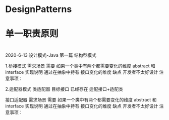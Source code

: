 # DesignPatterns
# 单一职责原则
#

2020-6-13
设计模式-Java 第一篇 结构型模式

1.桥接模式
    需求场景 
    需要 如果一个类中有两个都需要变化的维度 abstract 和 interface
    实现说明 通过在抽象中持有 接口变化的维度
    缺点 开发者不太好设计
    注意事项：

2.适配器模式
    类适配器 目标接口 已经存在
            适配接口+适配类

   接口适配器
  需求场景
  需要 如果一个类中有两个都需要变化的维度 abstract 和 interface
  实现说明 通过在抽象中持有 接口变化的维度
  缺点 开发者不太好设计
  注意事项：
    

